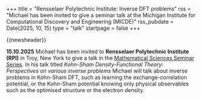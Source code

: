+++
title       = "Rensselaer Polytechnic Institute: Inverse DFT problems"
rss         = "Michael has been invited to give a seminar talk at the Michigan Institute for Computational Discovery and Engineering (MICDE)"
rss_pubdate = Date(2025, 10, 15)
type        = "talk"
startpage   = false
+++

{{newsheader}}

**15.10.2025**
Michael has been invited to **Rensselaer Polytechnic Institute (RPI)**
in Troy, New York to give a talk in the
[Mathematical Sciences Seminar Series](https://math.rpi.edu/events/kohn-sham-density-functional-theory-perspectives-various-inverse-problems).
In his talk titled
*Kohn-Sham Density-Functional Theory: Perspectives on various inverse problems*
Michael will talk about inverse problems in Kohn-Sham DFT,
such as learning the exchange-correlation potential,
or the Kohn-Sham potential
knowing only physical observables such as the optimised structure
or the electron density.
